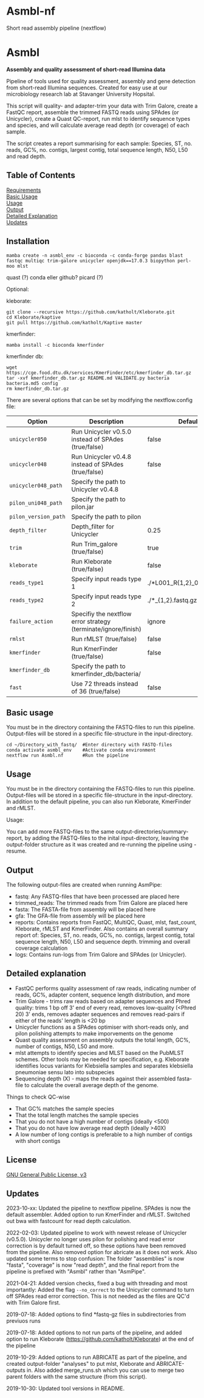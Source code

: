 # Asmbl-nf
 Short read assembly pipeline (nextflow)

# Asmbl
**Assembly and quality assessment of short-read Illumina data**

Pipeline of tools used for quality assessment, assembly and gene detection from short-read Illumina sequences. Created for easy use at our microbiology research lab at Stavanger University Hopsital.

This script will quality- and adapter-trim your data with Trim Galore, create a FastQC report, assemble the trimmed FASTQ reads using SPAdes (or Unicycler), create a Quast QC-report, run mlst to identify sequence types and species, and will calculate average read depth (or coverage) of each sample.

The script creates a report summarising for each sample: Species, ST, no. reads, GC%, no. contigs, largest contig, total sequence length, N50, L50 and read depth.

## Table of Contents

[Requirements](#Requirements)  
[Basic Usage](#Basic-usage)  
[Usage](#Usage)  
[Output](#Output)  
[Detailed Explanation](#Detailed-explanation)  
[Updates](#Updates)  


## Installation

```
mamba create -n asmbl_env -c bioconda -c conda-forge pandas blast fastqc multiqc trim-galore unicycler openjdk==17.0.3 biopython perl-moo mlst 
```
quast (?) conda eller github?
picard (?)

Optional:

kleborate: 
```
git clone --recursive https://github.com/katholt/Kleborate.git
cd Kleborate/kaptive
git pull https://github.com/katholt/Kaptive master
```

kmerfinder:
```
mamba install -c bioconda kmerfinder 
```

kmerfinder db:
```
wget https://cge.food.dtu.dk/services/KmerFinder/etc/kmerfinder_db.tar.gz
tar -xvf kmerfinder_db.tar.gz README.md VALIDATE.py bacteria bacteria.md5 config
rm kmerfinder_db.tar.gz
```

There are several options that can be set by modifying the nextflow.config file:

| Option                            | Description                                                       | Default                    |
| ----                              | ----                                                              | ----                       |
| `unicycler050`                    | Run Unicycler v0.5.0 instead of SPAdes (true/false)               | false                      |
| `unicycler048`                    | Run Unicycler v0.4.8 instead of SPAdes (true/false)               | false                      |
| `unicycler048_path`               | Specify the path to Unicycler v0.4.8                              |                            |
| `pilon_uni048_path`               | Specify the path to pilon.jar                                     |                            |
| `pilon_version_path`              | Specify the path to pilon                                         |                            |
| `depth_filter`                    | Depth_filter for Unicycler                                        | 0.25                       |
| `trim`                            | Run Trim_galore (true/false)                                      | true                       |
| `kleborate`                       | Run Kleborate (true/false)                                        | false                      |
| `reads_type1`                     | Specify input reads type 1                                        | ./*L001_R{1,2}_001.fastq.gz|
| `reads_type2`                     | Specify input reads type 2                                        | ./*_{1,2}.fastq.gz         |
| `failure_action`                  | Specifiy the nextflow error strategy (terminate/ignore/finish)    | ignore                     |
| `rmlst`                           | Run rMLST (true/false)                                            | false                      |
| `kmerfinder`                      | Run KmerFinder (true/false)                                       | false                      |
| `kmerfinder_db`                   | Specify the path to kmerfinder_db/bacteria/                       |                            |
| `fast`                            | Use 72 threads instead of 36 (true/false)                         | false                      |


## Basic usage

You must be in the directory containing the FASTQ-files to run this pipeline. Output-files will be stored in a specific file-structure in the input-directory.

``` 
cd ~/Directory_with_fastq/  #Enter directory with FASTQ-files
conda activate asmbl_env    #Activate conda environment
nextflow run Asmbl.nf       #Run the pipeline
```

## Usage

You must be in the directory containing the FASTQ-files to run this pipeline. Output-files will be stored in a specific file-structure in the input-directory. In addition to the default pipeline, you can also run Kleborate, KmerFinder and rMLST.

Usage:



You can add more FASTQ-files to the same output-directories/summary-report, by adding the FASTQ-files to the inital input-directory, leaving the output-folder structure as it was created and re-running the pipeline using -resume.

 

## Output

The following output-files are created when running AsmPipe:

* fastq: Any FASTQ-files that have been processed are placed here
* trimmed_reads: The trimmed reads from Trim Galore are placed here
* fasta: The FASTA-file from assembly will be placed here
* gfa: The GFA-file from assembly will be placed here
* reports: Contains reports from FastQC, MultiQC, Quast, mlst, fast_count, Kleborate, rMLST and KmerFinder. Also contains an overall summary
  report of: Species, ST, no. reads, GC%, no. contigs, largest contig, total sequence length, N50, L50 and sequence depth.
trimming and overall coverage calculation
* logs: Contains run-logs from Trim Galore and SPAdes (or Unicycler).
 


## Detailed explanation

* FastQC performs quality assessment of raw reads, indicating number of reads, GC%, adapter content, sequence length distribution, and more
* Trim Galore - trims raw reads based on adapter sequences and Phred quality: trims 1 bp off 3' end of every read, removes low-quality (<Phred 20) 3' ends, removes adapter sequences and removes read-pairs if either of the reads' length is <20 bp
* Unicycler functions as a SPAdes optimiser with short-reads only, and pilon polishing attempts to make imporvements on the genome
* Quast quality assessment on assembly outputs the total length, GC%, number of contigs, N50, L50 and more. 
* mlst attempts to identify species and MLST based on the PubMLST schemes. Other tools may be needed for specification, e.g. Kleborate identifies locus variants for Klebsiella samples and separates klebsiella pneumoniae sensu lato into subspecies
* Sequencing depth (X) - maps the reads against their assembled fasta-file to calculate the overall average depth of the genome.

Things to check QC-wise
* That GC% matches the sample species
* That the total length matches the sample species
* That you do not have a high number of contigs (ideally <500)
* That you do not have low average read depth (ideally >40X)
* A low number of long contigs is preferable to a high number of contigs with short contigs

## License
[GNU General Public License, v3](https://www.gnu.org/licenses/gpl-3.0.html)

## Updates
2023-10-xx: Updated the pipeline to nextflow pipeline. SPAdes is now the default assembler. Added option to run KmerFinder and rMLST. Switched out bwa with fastcount for read depth calculation. 

2022-02-03: Updated pipeline to work with newest release of Unicycler (v0.5.0). Unicycler no longer uses pilon for polishing and read error correction is by default turned off, so these options have been removed from the pipeline. Also removed option for abricate as it does not work. Also updated some terms to stop confusion: The folder "assemblies" is now "fasta", "coverage" is now "read depth", and the final report from the pipeline is prefixed with "Asmbl" rather than "AsmPipe".

2021-04-21: Added version checks, fixed a bug with threading and most importantly: Added the flag `--no_correct` to the Unicycler command to turn off SPAdes read error correction. This is not needed as the files are QC'd with Trim Galore first.

2019-07-18: Added options to find \*fastq-gz files in subdirectories from previuos runs

2019-07-18: Added options to not run parts of the pipeline, and added option to run Kleborate (https://github.com/katholt/Kleborate) at the end of the pipeline

2019-10-29: Added options to run ABRICATE as part of the pipeline, and created output-folder "analyses" to put mlst, Kleborate and ABRICATE-outputs in. Also added merge_runs.sh which you can use to merge two parent folders with the same structure (from this script). 

2019-10-30: Updated tool versions in README.
